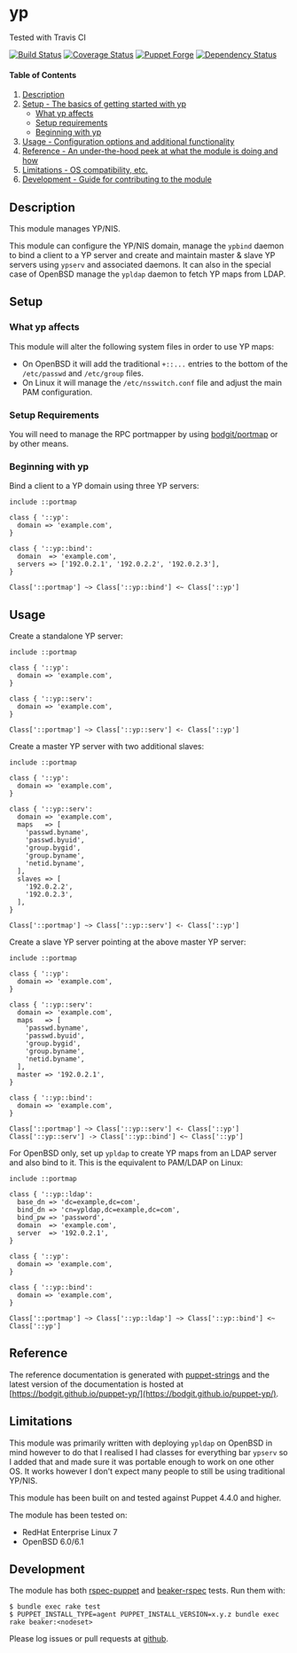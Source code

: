 # yp

Tested with Travis CI

[![Build Status](https://travis-ci.org/bodgit/puppet-yp.svg?branch=master)](https://travis-ci.org/bodgit/puppet-yp)
[![Coverage Status](https://coveralls.io/repos/bodgit/puppet-yp/badge.svg?branch=master&service=github)](https://coveralls.io/github/bodgit/puppet-yp?branch=master)
[![Puppet Forge](http://img.shields.io/puppetforge/v/bodgit/yp.svg)](https://forge.puppetlabs.com/bodgit/yp)
[![Dependency Status](https://gemnasium.com/bodgit/puppet-yp.svg)](https://gemnasium.com/bodgit/puppet-yp)

#### Table of Contents

1. [Description](#description)
2. [Setup - The basics of getting started with yp](#setup)
    * [What yp affects](#what-yp-affects)
    * [Setup requirements](#setup-requirements)
    * [Beginning with yp](#beginning-with-yp)
3. [Usage - Configuration options and additional functionality](#usage)
4. [Reference - An under-the-hood peek at what the module is doing and how](#reference)
5. [Limitations - OS compatibility, etc.](#limitations)
6. [Development - Guide for contributing to the module](#development)

## Description

This module manages YP/NIS.

This module can configure the YP/NIS domain, manage the `ypbind` daemon to
bind a client to a YP server and create and maintain master & slave YP servers
using `ypserv` and associated daemons. It can also in the special case of
OpenBSD manage the `ypldap` daemon to fetch YP maps from LDAP.

## Setup

### What yp affects

This module will alter the following system files in order to use YP maps:

* On OpenBSD it will add the traditional `+::...` entries to the bottom of the
  `/etc/passwd` and `/etc/group` files.
* On Linux it will manage the `/etc/nsswitch.conf` file and adjust the main PAM
  configuration.

### Setup Requirements

You will need to manage the RPC portmapper by using
[bodgit/portmap](https://forge.puppet.com/bodgit/portmap) or by other means.

### Beginning with yp

Bind a client to a YP domain using three YP servers:

```puppet
include ::portmap

class { '::yp':
  domain => 'example.com',
}

class { '::yp::bind':
  domain  => 'example.com',
  servers => ['192.0.2.1', '192.0.2.2', '192.0.2.3'],
}

Class['::portmap'] ~> Class['::yp::bind'] <~ Class['::yp']
```

## Usage

Create a standalone YP server:

```puppet
include ::portmap

class { '::yp':
  domain => 'example.com',
}

class { '::yp::serv':
  domain => 'example.com',
}

Class['::portmap'] ~> Class['::yp::serv'] <- Class['::yp']
```

Create a master YP server with two additional slaves:

```puppet
include ::portmap

class { '::yp':
  domain => 'example.com',
}

class { '::yp::serv':
  domain => 'example.com',
  maps   => [
    'passwd.byname',
    'passwd.byuid',
    'group.bygid',
    'group.byname',
    'netid.byname',
  ],
  slaves => [
    '192.0.2.2',
    '192.0.2.3',
  ],
}

Class['::portmap'] ~> Class['::yp::serv'] <- Class['::yp']
```

Create a slave YP server pointing at the above master YP server:

```puppet
include ::portmap

class { '::yp':
  domain => 'example.com',
}

class { '::yp::serv':
  domain => 'example.com',
  maps   => [
    'passwd.byname',
    'passwd.byuid',
    'group.bygid',
    'group.byname',
    'netid.byname',
  ],
  master => '192.0.2.1',
}

class { '::yp::bind':
  domain => 'example.com',
}

Class['::portmap'] ~> Class['::yp::serv'] <- Class['::yp']
Class['::yp::serv'] -> Class['::yp::bind'] <~ Class['::yp']
```

For OpenBSD only, set up `ypldap` to create YP maps from an LDAP server and
also bind to it. This is the equivalent to PAM/LDAP on Linux:

```puppet
include ::portmap

class { '::yp::ldap':
  base_dn => 'dc=example,dc=com',
  bind_dn => 'cn=ypldap,dc=example,dc=com',
  bind_pw => 'password',
  domain  => 'example.com',
  server  => '192.0.2.1',
}

class { '::yp':
  domain => 'example.com',
}

class { '::yp::bind':
  domain => 'example.com',
}

Class['::portmap'] ~> Class['::yp::ldap'] ~> Class['::yp::bind'] <~ Class['::yp']
```

## Reference

The reference documentation is generated with
[puppet-strings](https://github.com/puppetlabs/puppet-strings) and the latest
version of the documentation is hosted at
[https://bodgit.github.io/puppet-yp/](https://bodgit.github.io/puppet-yp/).

## Limitations

This module was primarily written with deploying `ypldap` on OpenBSD in mind
however to do that I realised I had classes for everything bar `ypserv` so I
added that and made sure it was portable enough to work on one other OS. It
works however I don't expect many people to still be using traditional YP/NIS.

This module has been built on and tested against Puppet 4.4.0 and higher.

The module has been tested on:

* RedHat Enterprise Linux 7
* OpenBSD 6.0/6.1

## Development

The module has both [rspec-puppet](http://rspec-puppet.com) and
[beaker-rspec](https://github.com/puppetlabs/beaker-rspec) tests. Run them
with:

```
$ bundle exec rake test
$ PUPPET_INSTALL_TYPE=agent PUPPET_INSTALL_VERSION=x.y.z bundle exec rake beaker:<nodeset>
```

Please log issues or pull requests at
[github](https://github.com/bodgit/puppet-yp).

